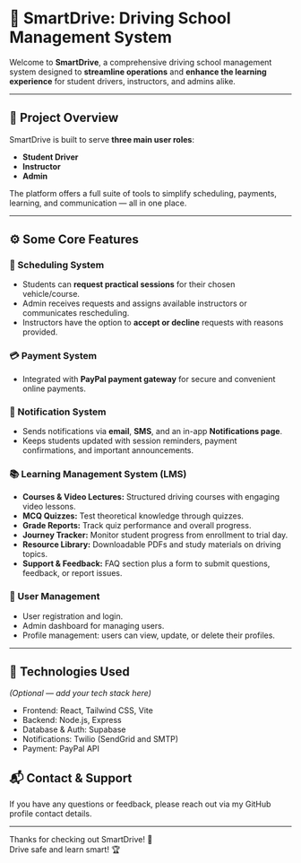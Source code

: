 # 🚗 SmartDrive: Driving School Management System

Welcome to **SmartDrive**, a comprehensive driving school management system designed to **streamline operations** and **enhance the learning experience** for student drivers, instructors, and admins alike.

---

## 🎯 Project Overview

SmartDrive is built to serve **three main user roles**:  
- **Student Driver**  
- **Instructor**  
- **Admin**

The platform offers a full suite of tools to simplify scheduling, payments, learning, and communication — all in one place.

---

## ⚙️ Some Core Features

### 📅 Scheduling System  
- Students can **request practical sessions** for their chosen vehicle/course.  
- Admin receives requests and assigns available instructors or communicates rescheduling.  
- Instructors have the option to **accept or decline** requests with reasons provided.

### 💳 Payment System  
- Integrated with **PayPal payment gateway** for secure and convenient online payments.

### 🔔 Notification System  
- Sends notifications via **email**, **SMS**, and an in-app **Notifications page**.  
- Keeps students updated with session reminders, payment confirmations, and important announcements.

### 📚 Learning Management System (LMS)  
- **Courses & Video Lectures:** Structured driving courses with engaging video lessons.  
- **MCQ Quizzes:** Test theoretical knowledge through quizzes.  
- **Grade Reports:** Track quiz performance and overall progress.  
- **Journey Tracker:** Monitor student progress from enrollment to trial day.  
- **Resource Library:** Downloadable PDFs and study materials on driving topics.  
- **Support & Feedback:** FAQ section plus a form to submit questions, feedback, or report issues.

### 👥 User Management  
- User registration and login.  
- Admin dashboard for managing users.  
- Profile management: users can view, update, or delete their profiles.

---

## 🚀 Technologies Used

*(Optional — add your tech stack here)*  
- Frontend: React, Tailwind CSS, Vite  
- Backend: Node.js, Express  
- Database & Auth: Supabase  
- Notifications: Twilio (SendGrid and SMTP)  
- Payment: PayPal API  



## 📬 Contact & Support

If you have any questions or feedback, please reach out via my GitHub profile contact details.

---

Thanks for checking out SmartDrive! 🚦  
Drive safe and learn smart! 🏆
